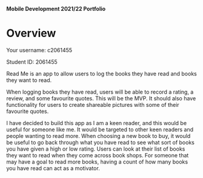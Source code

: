 **Mobile Development 2021/22 Portfolio**
# Overview

Your username: c2061455

Student ID: 2061455

Read Me is an app to allow users to log the books they have read and books they want to read. 

When logging books they have read, users will be able to record a rating, a review, and some favourite quotes. This will be the MVP. It should also have functionality for users to create shareable pictures with some of their favourite quotes.

I have decided to build this app as I am a keen reader, and this would be useful for someone like me. It would be targeted to other keen readers and people wanting to read more. When choosing a new book to buy, it would be useful to go back through what you have read to see what sort of books you have given a high or low rating. Users can look at their list of books they want to read when they come across book shops. For someone that may have a goal to read more books, having a count of how many books you have read can act as a motivator.

<!-- 
Formative comments from Sandy

Here are my comments on where you're at so far, I hope they're useful:

- This is a really nicely constrained app. It has a clear focus and motivation and I can see it being useful to people who get through books at a rapid pace.

- You have a few more words available to use. I wonder if you could signpost/flag-up more sophisticated functionality you could start to bring into the app. Are there APIs available for retrieving book information (perhaps free, or using your Cardiff library access)? This could help fill out additional information for the user. What about capturing images and storing them? You're correct to focus on the MVP, but you want to have a clear idea of where you're going after that. 

- Critically, you want to be showing off what you've learned about the API during the module, without chucking stuff in for the sake of it. The features have to be a good fit for the app more broadly.

- Are there things from existing apps that do this that you could improve on?

- Overall, very clear, just think about how you can stretch yourself with the project idea.

-->

